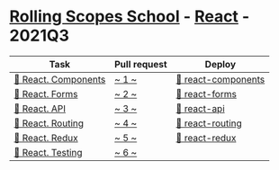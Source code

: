 # [Rolling Scopes School](https://rs.school) - [React](https://github.com/rolling-scopes-school/tasks/tree/master/tasks/react) - 2021Q3

Task | Pull request | Deploy
---  | ---          | ---
[📜 React. Components][task 1] | [~ 1 ~][pull 1] | [🚀 react-components][deploy 1]
[📜 React. Forms][task 2]      | [~ 2 ~][pull 2] | [🚀 react-forms][deploy 2]
[📜 React. API][task 3]        | [~ 3 ~][pull 3] | [🚀 react-api][deploy 3]
[📜 React. Routing][task 4]    | [~ 4 ~][pull 4] | [🚀 react-routing][deploy 4]
[📜 React. Redux][task 5]      | [~ 5 ~][pull 5] | [🚀 react-redux][deploy 5]
[📜 React. Testing][task 6]    | [~ 6 ~][pull 6] | 


[task 1]: https://github.com/rolling-scopes-school/tasks/blob/master/tasks/react/react-components.md
[task 2]: https://github.com/rolling-scopes-school/tasks/blob/master/tasks/react/react-forms.md
[task 3]: https://github.com/rolling-scopes-school/tasks/blob/master/tasks/react/react-api.md
[task 4]: https://github.com/rolling-scopes-school/tasks/blob/master/tasks/react/react-routing.md
[task 5]: https://github.com/rolling-scopes-school/tasks/blob/master/tasks/react/react-redux.md
[task 6]: https://github.com/rolling-scopes-school/tasks/blob/master/tasks/react/react-testing.md

[pull 1]: https://github.com/fronte-finem/React-RSSchool-2021q3/pull/1
[pull 2]: https://github.com/fronte-finem/React-RSSchool-2021q3/pull/2
[pull 3]: https://github.com/fronte-finem/React-RSSchool-2021q3/pull/3
[pull 4]: https://github.com/fronte-finem/React-RSSchool-2021q3/pull/4
[pull 5]: https://github.com/fronte-finem/React-RSSchool-2021q3/pull/5
[pull 6]: https://github.com/fronte-finem/React-RSSchool-2021q3/pull/6

[deploy 1]: https://fronte-finem.netlify.app/react-components/
[deploy 2]: https://fronte-finem.netlify.app/react-forms/
[deploy 3]: https://fronte-finem.netlify.app/react-api/
[deploy 4]: https://fronte-finem.netlify.app/react-routing/
[deploy 5]: https://fronte-finem.netlify.app/react-redux/
